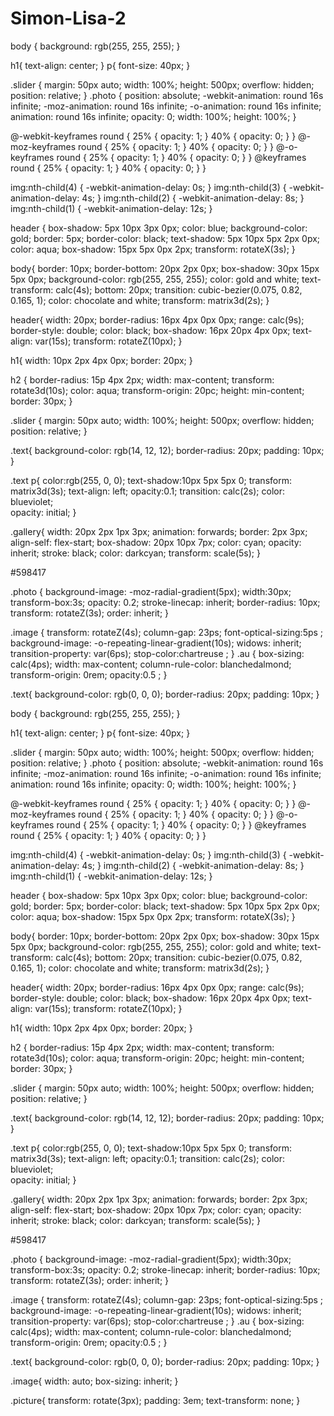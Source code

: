 # Simon-Lisa-2

body {
  background: rgb(255, 255, 255);
}

h1{
    text-align: center;
}
p{
  font-size: 40px;
}

.slider {
  margin: 50px auto;
  width: 100%;
  height: 500px;
  overflow: hidden;
  position: relative;
}
.photo {
  position: absolute;
  -webkit-animation: round 16s infinite;
  -moz-animation: round 16s infinite;
  -o-animation: round 16s infinite;
  animation: round 16s infinite;
  opacity: 0;
  width: 100%;
  height: 100%;
}

@-webkit-keyframes round {
  25% {
    opacity: 1;
  }
  40% {
    opacity: 0;
  }
}
@-moz-keyframes round {
  25% {
    opacity: 1;
  }
  40% {
    opacity: 0;
  }
}
@-o-keyframes round {
  25% {
    opacity: 1;
  }
  40% {
    opacity: 0;
  }
}
@keyframes round {
  25% {
    opacity: 1;
  }
  40% {
    opacity: 0;
  }
}

img:nth-child(4) {
  -webkit-animation-delay: 0s;
}
img:nth-child(3) {
  -webkit-animation-delay: 4s;
}
img:nth-child(2) {
  -webkit-animation-delay: 8s;
}
img:nth-child(1) {
  -webkit-animation-delay: 12s;
}

header {
  box-shadow: 5px 10px 3px 0px;
 color: blue;
 background-color: gold;
 border: 5px;
 border-color: black;
 text-shadow: 5px 10px 5px 2px 0px;
  color: aqua;
   box-shadow: 15px 5px 0px 2px;
   transform: rotateX(3s);
}

body{
  border: 10px;
  border-bottom: 20px 2px 0px;
  box-shadow: 30px 15px 5px 0px;
   background-color: rgb(255, 255, 255);
  color: gold and white;
  text-transform: calc(4s);
 bottom: 20px;
   transition: cubic-bezier(0.075, 0.82, 0.165, 1);
   color: chocolate and white;
    transform: matrix3d(2s);
}

header{
 width: 20px;
 border-radius: 16px 4px 0px 0px;
  range: calc(9s);
    border-style: double;
  color: black;
   box-shadow: 16px 20px 4px 0px;
   text-align: var(15s);
   transform: rotateZ(10px);
} 

 h1{
  width: 10px 2px 4px 0px;
  border: 20px;
}

h2 {
   border-radius: 15p 4px 2px;
  width: max-content;
   transform: rotate3d(10s);
    color: aqua;
    transform-origin: 20pc;
     height: min-content;
     border: 30px;
}

.slider {
  margin: 50px auto;
  width: 100%;
  height: 500px;
  overflow: hidden;
  position: relative;
}

.text{
  background-color: rgb(14, 12, 12);
  border-radius: 20px;
  padding: 10px;
}

.text p{
  color:rgb(255, 0, 0);
  text-shadow:10px 5px 5px 0;
  transform: matrix3d(3s);
   text-align: left;
   opacity:0.1;
 transition: calc(2s); 
  color: blueviolet;  
 opacity: initial;
}

.gallery{
 width: 20px 2px 1px 3px;
  animation: forwards;
  border: 2px 3px;
  align-self: flex-start;
  box-shadow: 20px 10px 7px;
   color: cyan;
 opacity: inherit;
      stroke: black;
       color: darkcyan;
       transform: scale(5s);
}


#598417

.photo {
background-image: -moz-radial-gradient(5px);
  width:30px;
 transform-box:3s;
  opacity: 0.2;
  stroke-linecap: inherit;
  border-radius: 10px;
  transform: rotateZ(3s);
 order: inherit;
}



.image {
  transform: rotateZ(4s);
   column-gap: 23ps;
   font-optical-sizing:5ps ;
  background-image: -o-repeating-linear-gradient(10s);
   widows: inherit;
     transition-property: var(6ps);
       stop-color:chartreuse ;
}
.au {
 box-sizing: calc(4ps);
    width: max-content;
  column-rule-color: blanchedalmond;
 transform-origin: 0rem;
 opacity:0.5 ;
}


.text{
  background-color: rgb(0, 0, 0);
  border-radius: 20px;
  padding: 10px;
}

body {
  background: rgb(255, 255, 255);
}

h1{
    text-align: center;
}
p{
  font-size: 40px;
}

.slider {
  margin: 50px auto;
  width: 100%;
  height: 500px;
  overflow: hidden;
  position: relative;
}
.photo {
  position: absolute;
  -webkit-animation: round 16s infinite;
  -moz-animation: round 16s infinite;
  -o-animation: round 16s infinite;
  animation: round 16s infinite;
  opacity: 0;
  width: 100%;
  height: 100%;
}

@-webkit-keyframes round {
  25% {
    opacity: 1;
  }
  40% {
    opacity: 0;
  }
}
@-moz-keyframes round {
  25% {
    opacity: 1;
  }
  40% {
    opacity: 0;
  }
}
@-o-keyframes round {
  25% {
    opacity: 1;
  }
  40% {
    opacity: 0;
  }
}
@keyframes round {
  25% {
    opacity: 1;
  }
  40% {
    opacity: 0;
  }
}

img:nth-child(4) {
  -webkit-animation-delay: 0s;
}
img:nth-child(3) {
  -webkit-animation-delay: 4s;
}
img:nth-child(2) {
  -webkit-animation-delay: 8s;
}
img:nth-child(1) {
  -webkit-animation-delay: 12s;
}

header {
  box-shadow: 5px 10px 3px 0px;
 color: blue;
 background-color: gold;
 border: 5px;
 border-color: black;
 text-shadow: 5px 10px 5px 2px 0px;
  color: aqua;
   box-shadow: 15px 5px 0px 2px;
   transform: rotateX(3s);
}

body{
  border: 10px;
  border-bottom: 20px 2px 0px;
  box-shadow: 30px 15px 5px 0px;
   background-color: rgb(255, 255, 255);
  color: gold and white;
  text-transform: calc(4s);
 bottom: 20px;
   transition: cubic-bezier(0.075, 0.82, 0.165, 1);
   color: chocolate and white;
    transform: matrix3d(2s);
}

header{
 width: 20px;
 border-radius: 16px 4px 0px 0px;
  range: calc(9s);
    border-style: double;
  color: black;
   box-shadow: 16px 20px 4px 0px;
   text-align: var(15s);
   transform: rotateZ(10px);
} 

 h1{
  width: 10px 2px 4px 0px;
  border: 20px;
}

h2 {
   border-radius: 15p 4px 2px;
  width: max-content;
   transform: rotate3d(10s);
    color: aqua;
    transform-origin: 20pc;
     height: min-content;
     border: 30px;
}

.slider {
  margin: 50px auto;
  width: 100%;
  height: 500px;
  overflow: hidden;
  position: relative;
}

.text{
  background-color: rgb(14, 12, 12);
  border-radius: 20px;
  padding: 10px;
}

.text p{
  color:rgb(255, 0, 0);
  text-shadow:10px 5px 5px 0;
  transform: matrix3d(3s);
   text-align: left;
   opacity:0.1;
 transition: calc(2s); 
  color: blueviolet;  
 opacity: initial;
}

.gallery{
 width: 20px 2px 1px 3px;
  animation: forwards;
  border: 2px 3px;
  align-self: flex-start;
  box-shadow: 20px 10px 7px;
   color: cyan;
 opacity: inherit;
      stroke: black;
       color: darkcyan;
       transform: scale(5s);
}


#598417

.photo {
background-image: -moz-radial-gradient(5px);
  width:30px;
 transform-box:3s;
  opacity: 0.2;
  stroke-linecap: inherit;
  border-radius: 10px;
  transform: rotateZ(3s);
 order: inherit;
}



.image {
  transform: rotateZ(4s);
   column-gap: 23ps;
   font-optical-sizing:5ps ;
  background-image: -o-repeating-linear-gradient(10s);
   widows: inherit;
     transition-property: var(6ps);
       stop-color:chartreuse ;
}
.au {
 box-sizing: calc(4ps);
    width: max-content;
  column-rule-color: blanchedalmond;
 transform-origin: 0rem;
 opacity:0.5 ;
}


.text{
  background-color: rgb(0, 0, 0);
  border-radius: 20px;
  padding: 10px;
}

.image{
 width: auto;
   box-sizing: inherit;
}

.picture{
 transform: rotate(3px);
 padding: 3em;
 text-transform: none;
}
